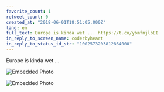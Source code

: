 ```yaml
---
favorite_count: 1
retweet_count: 0
created_at: "2018-06-01T18:51:05.000Z"
lang: en
full_text: Europe is kinda wet ... https://t.co/ybmfnjlbEI
in_reply_to_screen_name: coderbyheart
in_reply_to_status_id_str: "1002573203812864000"
---
```


Europe is kinda wet ...

<div class="gallery gallery-2">

![Embedded Photo](https://twitter-media-coderbyheart.s3.eu-north-1.amazonaws.com/1002623584458690560-DeoIyWLWsAArRXk.jpg)

![Embedded Photo](https://twitter-media-coderbyheart.s3.eu-north-1.amazonaws.com/1002623584458690560-DeoI0stW0AA4HSY.jpg)

</div>
